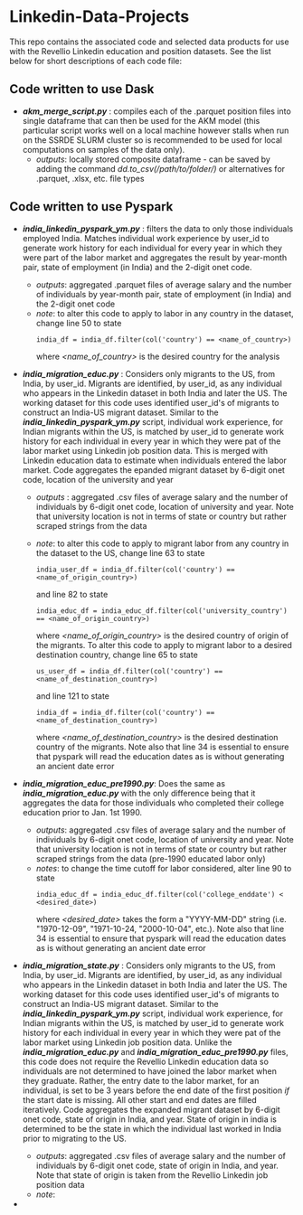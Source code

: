 # Linkedin-Data-Projects

This repo contains the associated code and selected data products for use with the Revellio Linkedin education and position datasets. See the list below for short descriptions of each code file:

## Code written to use Dask
- **_akm_merge_script.py_** : compiles each of the .parquet position files into single dataframe that can then be used for the AKM model (this particular script works well on a local machine however stalls when run on the SSRDE SLURM cluster so is recommended to be used for local computations on samples of the data only).
    - _outputs_: locally stored composite dataframe - can be saved by adding the command _dd.to_csv(/path/to/folder/)_ or alternatives for .parquet, .xlsx, etc. file types

## Code written to use Pyspark
-  **_india_linkedin_pyspark_ym.py_** : filters the data to only those individuals employed India. Matches individual work experience by user_id to generate work history for each individual for every year in which they were part of the labor market and aggregates the result by year-month pair, state of employment (in India) and the 2-digit onet code. 
    - _outputs_: aggregated .parquet files of average salary and the number of individuals by year-month pair, state of employment (in India) and the 2-digit onet code
    - _note_: to alter this code to apply to labor in any country in the dataset, change line 50 to state
      ```
      india_df = india_df.filter(col('country') == <name_of_country>)
      ```
      where _<name_of_country>_ is the desired country for the analysis

-   **_india_migration_educ.py_** : Considers only migrants to the US, from India, by user_id. Migrants are identified, by user_id, as any individual who appears in the Linkedin dataset in both India and later the US. The working dataset for this code uses identified user_id's of migrants to construct an India-US migrant dataset. Similar to the **_india_linkedin_pyspark_ym.py_** script, individual work experience, for Indian migrants within the US, is matched by user_id to generate work history for each individual in every year in which they were pat of the labor market using Linkedin job position data. This is merged with Linkedin education data to estimate when individuals entered the labor market. Code aggregates the epanded migrant dataset by 6-digit onet code, location of the university and year
      - _outputs_ : aggregated .csv files of average salary and the number of individuals by 6-digit onet code, location of university and year. Note that university location is not in terms of state or country but rather scraped strings from the data
      - _note_: to alter this code to apply to migrant labor from any country in the dataset to the US, change line 63 to state
        ```
        india_user_df = india_df.filter(col('country') == <name_of_origin_country>)
        ```
        and line 82 to state
        ```
        india_educ_df = india_educ_df.filter(col('university_country') == <name_of_origin_country>)
        ```

        where _<name_of_origin_country>_ is the desired country of origin of the migrants. To alter this code to apply to migrant labor to a desired destination country, change line 65 to state
        ```
        us_user_df = india_df.filter(col('country') == <name_of_destination_country>)
        ```
        and line 121 to state
        ```
        india_df = india_df.filter(col('country') == <name_of_destination_country>)
        ```
        where _<name_of_destination_country>_ is the desired destination country of the migrants. Note also that line 34 is essential to ensure that pyspark will read the education dates as is without generating an ancient date error

-   **_india_migration_educ_pre1990.py_**: Does the same as **_india_migration_educ.py_** with the only difference being that it aggregates the data for those individuals who completed their college education prior to Jan. 1st 1990.
    - _outputs_: aggregated .csv files of average salary and the number of individuals by 6-digit onet code, location of university and year. Note that university location is not in terms of state or country but rather scraped strings from the data (pre-1990 educated labor only)
    - _notes_: to change the time cutoff for labor considered, alter line 90 to state
      ```
      india_educ_df = india_educ_df.filter(col('college_enddate') < <desired_date>)
      ```
      where _<desired_date>_ takes the form a "YYYY-MM-DD" string (i.e. "1970-12-09", "1971-10-24, "2000-10-04", etc.). Note also that line 34 is essential to ensure that pyspark will read the education dates as is without generating an ancient date error  
      
-   **_india_migration_state.py_** : Considers only migrants to the US, from India, by user_id. Migrants are identified, by user_id, as any individual who appears in the Linkedin dataset in both India and later the US. The working dataset for this code uses identified user_id's of migrants to construct an India-US migrant dataset. Similar to the **_india_linkedin_pyspark_ym.py_** script, individual work experience, for Indian migrants within the US, is matched by user_id to generate work history for each individual in every year in which they were pat of the labor market using Linkedin job position data. Unlike the **_india_migration_educ.py_** and **_india_migration_educ_pre1990.py_** files, this code does not require the Revellio Linkedin education data so individuals are not determined to have joined the labor market when they graduate. Rather, the entry date to the labor market, for an individual, is set to be 3 years before the end date of the first position _if_ the start date is missing. All other start and end dates are filled iteratively. Code aggregates the expanded migrant dataset by 6-digit onet code, state of origin in India, and year. State of origin in india is determined to be the state in which the individual last worked in India prior to migrating to the US.
    - _outputs_: aggregated .csv files of average salary and the number of individuals by 6-digit onet code, state of origin in India, and year. Note that state of origin is taken from the Revellio Linkedin job position data
    - _note_: 

-   
